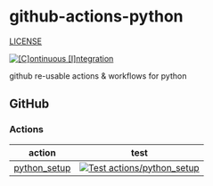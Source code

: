 # github-actions-python

[LICENSE](./LICENSE.md)

[![[C]ontinuous [I]ntegration](https://github.com/percebus/github-actions-python/actions/workflows/always.yml/badge.svg)](https://github.com/percebus/github-actions-python/actions/workflows/always.yml)

github re-usable actions &amp; workflows for python

## GitHub

### Actions

| action                                          | test                                                                                                                                                                                                                                             |
| ----------------------------------------------- | ------------------------------------------------------------------------------------------------------------------------------------------------------------------------------------------------------------------------------------------------ |
| [python_setup](./.github/actions/python_setup/) | [![Test actions/python_setup](https://github.com/percebus/github-actions-python/actions/workflows/test_actions__python_setup.yml/badge.svg)](https://github.com/percebus/github-actions-python/actions/workflows/test_actions__python_setup.yml) |
